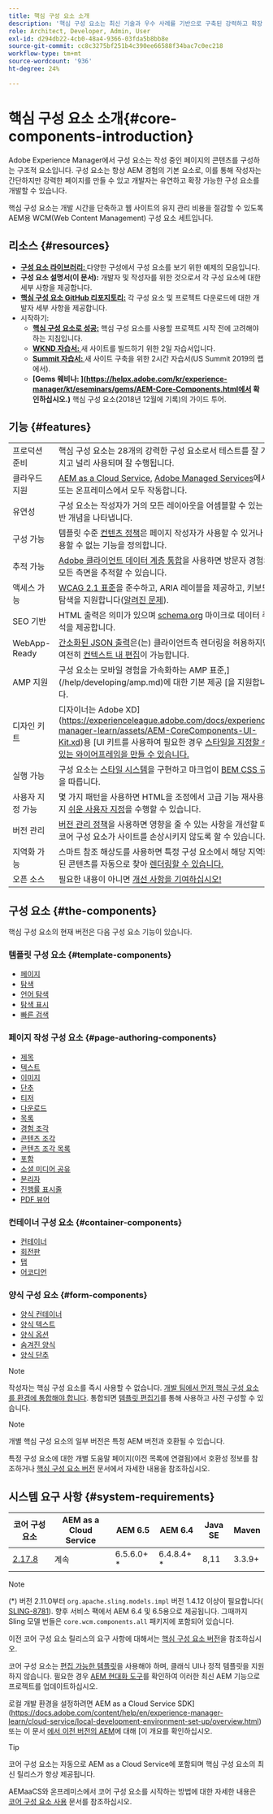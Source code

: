 ```yaml
---
title: 핵심 구성 요소 소개
description: '핵심 구성 요소는 최신 기술과 우수 사례를 기반으로 구축된 강력하고 확장 가능한 기본 구성 요소를 제공합니다. '
role: Architect, Developer, Admin, User
exl-id: d294db22-4cb0-48a4-9366-03fda5b8bb8e
source-git-commit: cc8c3275bf251b4c390ee66588f34bac7c0ec218
workflow-type: tm+mt
source-wordcount: '936'
ht-degree: 24%

---
```


# 핵심 구성 요소 소개{#core-components-introduction}

Adobe Experience Manager에서 구성 요소는 작성 중인 페이지의 콘텐츠를 구성하는 구조적 요소입니다. 구성 요소는 항상 AEM 경험의 기본 요소로, 이를 통해 작성자는 간단하지만 강력한 페이지를 만들 수 있고 개발자는 유연하고 확장 가능한 구성 요소를 개발할 수 있습니다.

핵심 구성 요소는 개발 시간을 단축하고 웹 사이트의 유지 관리 비용을 절감할 수 있도록 AEM용 WCM(Web Content Management) 구성 요소 세트입니다.

## 리소스 {#resources}

* **[구성 요소 라이브러리: ](https://www.adobe.com/go/aem_cmp_library)** 다양한 구성에서 구성 요소를 보기 위한 예제의 모음입니다.
* **구성 요소 설명서(이 문서):** 개발자 및 작성자를 위한 것으로서 각 구성 요소에 대한 세부 사항을 제공합니다.
* **[핵심 구성 요소 GitHub 리포지토리:](https://github.com/adobe/aem-core-wcm-components)**  각 구성 요소 및 프로젝트 다운로드에 대한 개발자 세부 사항을 제공합니다.
* 시작하기:
   * **[핵심 구성 요소로 성공:](/help/developing/success.md)**  핵심 구성 요소를 사용할 프로젝트 시작 전에 고려해야 하는 지침입니다.
   * **[WKND 자습서: ](https://docs.adobe.com/content/help/en/experience-manager-learn/getting-started-wknd-tutorial-develop/overview.html)** 새 사이트를 빌드하기 위한 2일 자습서입니다.
   * **[Summit 자습서: ](https://expleague.azureedge.net/labs/L767/index.html)** 새 사이트 구축을 위한 2시간 자습서(US Summit 2019의 랩에서).
   * **[Gems 웨비나: ](https://helpx.adobe.com/kr/experience-manager/kt/eseminars/gems/AEM-Core-Components.html에서 확인하십시오.)** 핵심 구성 요소(2018년 12월에 기록)의 가이드 투어.

## 기능 {#features}

|  |  |
|---|---|
| 프로덕션 준비 | 핵심 구성 요소는 28개의 강력한 구성 요소로서 테스트를 잘 거치고 널리 사용되며 잘 수행됩니다. |
| 클라우드 지원 | [AEM as a Cloud Service](https://docs.adobe.com/content/help/en/experience-manager-cloud-service/landing/home.html), [Adobe Managed Services](https://github.com/adobe/aem-project-archetype/tree/master/src/main/archetype/dispatcher.ams)에서, 또는 온프레미스에서 모두 작동합니다. |
| 유연성 | 구성 요소는 작성자가 거의 모든 레이아웃을 어셈블할 수 있는 일반 개념을 나타냅니다. |
| 구성 가능 | 템플릿 수준 [컨텐츠 정책](https://docs.adobe.com/content/help/en/experience-manager-cloud-service/implementing/components-templates/templates.html#content-policies)은 페이지 작성자가 사용할 수 있거나 사용할 수 없는 기능을 정의합니다. |
| 추적 가능 | [Adobe 클라이언트 데이터 계층 통합](/help/developing/data-layer/overview.md)을 사용하면 방문자 경험의 모든 측면을 추적할 수 있습니다. |
| 액세스 가능 | [WCAG 2.1 표준](https://www.w3.org/TR/WCAG21/)을 준수하고, ARIA 레이블을 제공하고, 키보드 탐색을 지원합니다([알려진 문제](https://github.com/adobe/aem-core-wcm-components/issues?utf8=✓&amp;q=is%3Aissue+is%3Aopen+accessibility+in%3Attitle)). |
| SEO 기반 | HTML 출력은 의미가 있으며 [schema.org](https://schema.org) 마이크로 데이터 주석을 제공합니다. |
| WebApp-Ready | [간소화된 JSON 출력](https://docs.adobe.com/content/help/en/experience-manager-learn/foundation/development/develop-sling-model-exporter.html)은(는) 클라이언트측 렌더링을 허용하지만, 여전히 [컨텍스트 내 편집](https://docs.adobe.com/content/help/en/experience-manager-learn/sites/spa-editor/spa-editor-framework-feature-video-use.html)이 가능합니다. |
| AMP 지원 | 구성 요소는 모바일 경험을 가속화하는 AMP 표준,](/help/developing/amp.md)에 대한 기본 제공 [을 지원합니다. |
| 디자인 키트 | 디자이너는 Adobe XD](https://experienceleague.adobe.com/docs/experience-manager-learn/assets/AEM-CoreComponents-UI-Kit.xd)용 [UI 키트를 사용하여 필요한 경우 [스타일을 지정할 수 있는 와이어프레임을 만들 수 있습니다.](https://github.com/adobe/aem-guides-wknd/releases/download/aem-guides-wknd-0.0.2/AEM_UI-kit-WKND.xd) |
| 실행 가능 | 구성 요소는 [스타일 시스템](https://docs.adobe.com/content/help/en/experience-manager-cloud-service/implementing/components-templates/style-system.html)을 구현하고 마크업이 [BEM CSS 규칙](http://getbem.com/)을 따릅니다. |
| 사용자 지정 가능 | 몇 가지 패턴을 사용하면 HTML을 조정에서 고급 기능 재사용까지 [쉬운 사용자 지정](developing/customizing.md)을 수행할 수 있습니다. |
| 버전 관리 | [버전 관리 정책](https://github.com/adobe/aem-core-wcm-components/wiki/Versioning-policies)을 사용하면 영향을 줄 수 있는 사항을 개선할 때 코어 구성 요소가 사이트를 손상시키지 않도록 할 수 있습니다. |
| 지역화 가능 | 스마트 참조 해상도를 사용하면 특정 구성 요소에서 해당 지역화된 콘텐츠를 자동으로 찾아 [렌더링할 수 있습니다.](get-started/localization.md) |
| 오픈 소스 | 필요한 내용이 아니면 [개선 사항을 기여하십시오!](https://github.com/adobe/aem-core-wcm-components/blob/master/CONTRIBUTING.md) |

## 구성 요소 {#the-components}

핵심 구성 요소의 현재 버전은 다음 구성 요소 기능이 있습니다.

### 템플릿 구성 요소 {#template-components}

* [페이지](components/page.md)
* [탐색](components/navigation.md)
* [언어 탐색](components/language-navigation.md)
* [탐색 표시](components/breadcrumb.md)
* [빠른 검색](components/quick-search.md)

### 페이지 작성 구성 요소 {#page-authoring-components}

* [제목](components/title.md)
* [텍스트](components/text.md)
* [이미지](components/image.md)
* [단추](components/button.md)
* [티저](components/teaser.md)
* [다운로드](components/download.md)
* [목록](components/list.md)
* [경험 조각](components/experience-fragment.md)
* [콘텐츠 조각](components/content-fragment-component.md)
* [콘텐츠 조각 목록](components/content-fragment-list.md)
* [포함](components/embed.md)
* [소셜 미디어 공유](components/sharing.md)
* [분리자](components/separator.md)
* [진행률 표시줄](components/progress-bar.md)
* [PDF 뷰어](components/pdf-viewer.md)

### 컨테이너 구성 요소 {#container-components}

* [컨테이너](components/container.md)
* [회전판](components/carousel.md)
* [탭](components/tabs.md)
* [어코디언](components/accordion.md)

### 양식 구성 요소 {#form-components}

* [양식 컨테이너](components/forms/form-container.md)
* [양식 텍스트](components/forms/form-text.md)
* [양식 옵션](components/forms/form-options.md)
* [숨겨진 양식](components/forms/form-hidden.md)
* [양식 단추](components/forms/form-button.md)

>[!NOTE]
>
>작성자는 핵심 구성 요소를 즉시 사용할 수 없습니다. [개발 팀에서 먼저 핵심 구성 요소를 환경에 통합해야 합니다](get-started/using.md). 통합되면 [템플릿 편집기](https://docs.adobe.com/content/help/en/experience-manager-cloud-service/sites/authoring/features/templates.html)를 통해 사용하고 사전 구성할 수 있습니다.

>[!NOTE]
>
>개별 핵심 구성 요소의 일부 버전은 특정 AEM 버전과 호환될 수 있습니다.
>
>특정 구성 요소에 대한 개별 도움말 페이지(이전 목록에 연결됨)에서 호환성 정보를 참조하거나 [핵심 구성 요소 버전](versions.md) 문서에서 자세한 내용을 참조하십시오.

## 시스템 요구 사항 {#system-requirements}

| 코어 구성 요소 | AEM as a Cloud Service | AEM 6.5 | AEM 6.4 | Java SE | Maven |
|---------|---------|---------|---------|---------|---------|
| [2.17.8](https://github.com/adobe/aem-core-wcm-components/releases/tag/core.wcm.components.reactor-2.17.8) | 계속 | 6.5.6.0+ * | 6.4.8.4+ * | 8,11 | 3.3.9+ |

>[!NOTE]
>
>(*) 버전 2.11.0부터 `org.apache.sling.models.impl` 버전 1.4.12 이상이 필요합니다( [SLING-8781](https://issues.apache.org/jira/browse/SLING-8781)). 향후 서비스 팩에서 AEM 6.4 및 6.5용으로 제공됩니다. 그때까지 Sling 모델 번들은 `core.wcm.components.all` 패키지에 포함되어 있습니다.

이전 코어 구성 요소 릴리스의 요구 사항에 대해서는 [핵심 구성 요소 버전](versions.md)을 참조하십시오.

코어 구성 요소는 [편집 가능한 템플릿](https://docs.adobe.com/content/help/en/experience-manager-learn/sites/page-authoring/template-editor-feature-video-use.html)을 사용해야 하며, 클래식 UI나 정적 템플릿을 지원하지 않습니다. 필요한 경우 [AEM 현대화 도구](https://opensource.adobe.com/aem-modernize-tools/pages/tools.html)를 확인하여 이러한 최신 AEM 기능으로 프로젝트를 업데이트하십시오.

로컬 개발 환경을 설정하려면 AEM as a Cloud Service SDK](https://docs.adobe.com/content/help/en/experience-manager-learn/cloud-service/local-development-environment-set-up/overview.html) 또는 이 문서 [에서 이전 버전의 AEM](https://docs.adobe.com/content/help/en/experience-manager-learn/foundation/development/set-up-a-local-aem-development-environment.html)에 대해 [이 개요를 확인하십시오.

>[!TIP]
>
>코어 구성 요소는 자동으로 AEM as a Cloud Service에 포함되며 핵심 구성 요소의 최신 릴리스가 항상 제공됩니다.
>
>AEMaaCS와 온프레미스에서 코어 구성 요소를 시작하는 방법에 대한 자세한 내용은 [코어 구성 요소 사용](/help/get-started/using.md) 문서를 참조하십시오.

